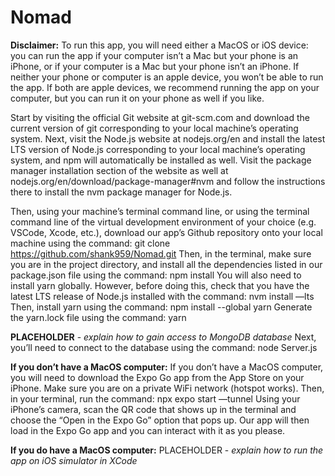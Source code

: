 # Nomad
**Disclaimer:** To run this app, you will need either a MacOS or iOS device: you can run the app if your computer isn’t a Mac but your phone is an iPhone, or if your computer is a Mac but your phone isn’t an iPhone. If neither your phone or computer is an apple device, you won’t be able to run the app. If both are apple devices, we recommend running the app on your computer, but you can run it on your phone as well if you like.

Start by visiting the official Git website at git-scm.com and download the current version of git corresponding to your local machine’s operating system. Next, visit the Node.js website at nodejs.org/en and install the latest LTS version of Node.js corresponding to your local machine’s operating system, and npm will automatically be installed as well. Visit the package manager installation section of the website as well at nodejs.org/en/download/package-manager#nvm and follow the instructions there to install the nvm package manager for Node.js.

Then, using your machine’s terminal command line, or using the terminal command line of the virtual development environment of your choice (e.g. VSCode, Xcode, etc.), download our app’s Github repository onto your local machine using the command:
	git clone https://github.com/shank959/Nomad.git
Then, in the terminal, make sure you are in the project directory, and install all the dependencies listed in our package.json file using the command:
	npm install
You will also need to install yarn globally. However, before doing this, check that you have the latest LTS release of Node.js installed with the command: 
	nvm install —lts
Then, install yarn using the command:
	npm install --global yarn
Generate the yarn.lock file using the command:
	yarn



**PLACEHOLDER** - *explain how to gain access to MongoDB database*
Next, you’ll need to connect to the database using the command:
	node Server.js



**If you don’t have a MacOS computer:**
If you don’t have a MacOS computer, you will need to download the Expo Go app from the App Store on your iPhone. Make sure you are on a private WiFi network (hotspot works). Then, in your terminal, run the command:
	npx expo start —tunnel
Using your iPhone’s camera, scan the QR code that shows up in the terminal and choose the “Open in the Expo Go” option that pops up. Our app will then load in the Expo Go app and you can interact with it as you please.

**If you do have a MacOS computer:**
PLACEHOLDER - *explain how to run the app on iOS simulator in XCode*
